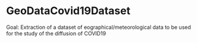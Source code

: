 # GeoDataCovid19Dataset
Goal: Extraction of a dataset of eographical/meteorological data to be used for the study of the diffusion of COVID19
